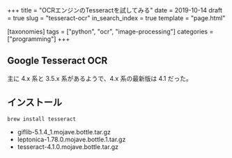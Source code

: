 +++
title = "OCRエンジンのTesseractを試してみる"
date = 2019-10-14
draft = true
slug = "tesseract-ocr"
in_search_index = true
template = "page.html"

[taxonomies]
tags = ["python", "ocr", "image-processing"]
categories = ["programming"]
+++

## Google Tesseract OCR

主に 4.x 系と 3.5.x 系があるようで、4.x 系の最新版は 4.1 だった。

## インストール

```
brew install tesseract
```

- giflib-5.1.4_1.mojave.bottle.tar.gz
- leptonica-1.78.0.mojave.bottle.1.tar.gz
- tesseract-4.1.0.mojave.bottle.tar.gz
